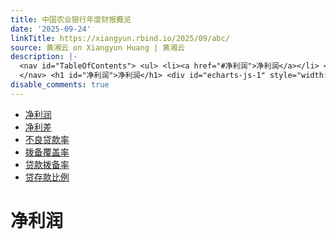 ```yaml
---
title: 中国农业银行年度财报概览
date: '2025-09-24'
linkTitle: https://xiangyun.rbind.io/2025/09/abc/
source: 黄湘云 on Xiangyun Huang | 黄湘云
description: |-
  <nav id="TableOfContents"> <ul> <li><a href="#净利润">净利润</a></li> <li><a href="#净利差">净利差</a></li> <li><a href="#不良贷款率">不良贷款率</a></li> <li><a href="#拨备覆盖率">拨备覆盖率</a></li> <li><a href="#贷款拨备率">贷款拨备率</a></li> <li><a href="#贷存款比例">贷存款比例</a></li> </ul>
  </nav> <h1 id="净利润">净利润</h1> <div id="echarts-js-1" style="width: 100%; height: 600px;"></div> <script src="https://xiangyun.rbind.io/js/vintage.js"></script> <script type="text/javascript"> var myChart = echarts.init(document.getElementById('echarts-js-1'), 'vintage'); option = { title: { text: '净利润' }, tooltip: { ...
disable_comments: true
---
```

<nav id="TableOfContents"> <ul> <li><a href="#净利润">净利润</a></li> <li><a href="#净利差">净利差</a></li> <li><a href="#不良贷款率">不良贷款率</a></li> <li><a href="#拨备覆盖率">拨备覆盖率</a></li> <li><a href="#贷款拨备率">贷款拨备率</a></li> <li><a href="#贷存款比例">贷存款比例</a></li> </ul>
</nav> <h1 id="净利润">净利润</h1> <div id="echarts-js-1" style="width: 100%; height: 600px;"></div> <script src="https://xiangyun.rbind.io/js/vintage.js"></script> <script type="text/javascript"> var myChart = echarts.init(document.getElementById('echarts-js-1'), 'vintage'); option = { title: { text: '净利润' }, tooltip: { ...